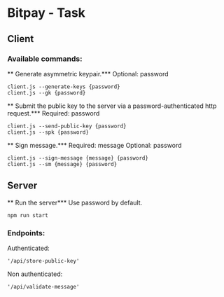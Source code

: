 Bitpay - Task
=======================

## Client

### Available commands:

** Generate asymmetric keypair.***
Optional: password

```
client.js --generate-keys {password}
client.js --gk {password}
```

** Submit the public key to the server via a password-authenticated http request.***
Required: password
```
client.js --send-public-key {password}
client.js --spk {password}
```

** Sign message.***
Required: message
Optional: password
```
client.js --sign-message {message} {password}
client.js --sm {message} {password}
```

## Server

** Run the server***
Use password by default.
```
npm run start
```

### Endpoints:

Authenticated:
```
'/api/store-public-key'
```

Non authenticated:
```
'/api/validate-message'
```